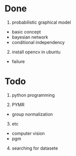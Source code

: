 # Done

1. probabilistic graphical model
- basic concept
- bayesian network
- conditional independency

2. install opencv in ubuntu
- failure

# Todo

1. python programming

2. PYMR
- group normalization

3. etc
- computer vision
- pgm

4. searching for datasete
